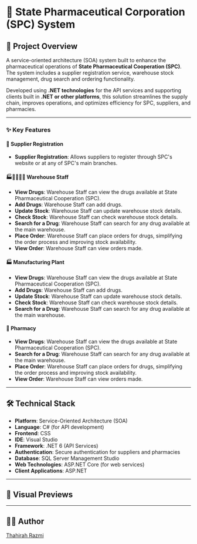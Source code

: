 # 💊 State Pharmaceutical Corporation (SPC) System  

## 🚀 Project Overview
A service-oriented architecture (SOA) system built to enhance the pharmaceutical operations of **State Pharmaceutical Cooperation (SPC)**. The system includes a supplier registration service, warehouse stock management, drug search and ordering functionality.

Developed using **.NET technologies** for the API services and supporting clients built in **.NET or other platforms**, this solution streamlines the supply chain, improves operations, and optimizes efficiency for SPC, suppliers, and pharmacies.

---

### ✨ Key Features  

#### 👤 Supplier Registration  
- **Supplier Registration**: Allows suppliers to register through SPC's website or at any of SPC's main branches.  

#### 🏭👷‍♂️👷‍♀️ Warehouse Staff  
- **View Drugs**: Warehouse Staff can view the drugs available at State Pharmaceutical Cooperation (SPC).
- **Add Drugs**: Warehouse Staff can add drugs.
- **Update Stock**: Warehouse Staff can update warehouse stock details.
- **Check Stock**: Warehouse Staff can check warehouse stock details.
- **Search for a Drug**: Warehouse Staff can search for any drug available at the main warehouse.
- **Place Order**: Warehouse Staff can place orders for drugs, simplifying the order process and improving stock availability.
- **View Order**: Warehouse Staff can view orders made.

#### 🏭 Manufacturing Plant   
- **View Drugs**: Warehouse Staff can view the drugs available at State Pharmaceutical Cooperation (SPC).
- **Add Drugs**: Warehouse Staff can add drugs.
- **Update Stock**: Warehouse Staff can update warehouse stock details.
- **Check Stock**: Warehouse Staff can check warehouse stock details.
- **Search for a Drug**: Warehouse Staff can search for any drug available at the main warehouse.

#### 💊 Pharmacy 
- **View Drugs**: Warehouse Staff can view the drugs available at State Pharmaceutical Cooperation (SPC).
- **Search for a Drug**: Warehouse Staff can search for any drug available at the main warehouse.
- **Place Order**: Warehouse Staff can place orders for drugs, simplifying the order process and improving stock availability.
- **View Order**: Warehouse Staff can view orders made.

---

## 🛠️ Technical Stack  
- **Platform**: Service-Oriented Architecture (SOA)  
- **Language**: C# (for API development)
- **Frontend**: CSS
- **IDE**: Visual Studio  
- **Framework**: .NET 6 (API Services)  
- **Authentication**: Secure authentication for suppliers and pharmacies  
- **Database**: SQL Server Management Studio
- **Web Technologies**: ASP.NET Core (for web services)  
- **Client Applications**: ASP.NET 

---

## 📸 Visual Previews  



---

## 👩‍💻 Author  
[Thahirah Razmi](https://github.com/Thahirah-Razmi)
